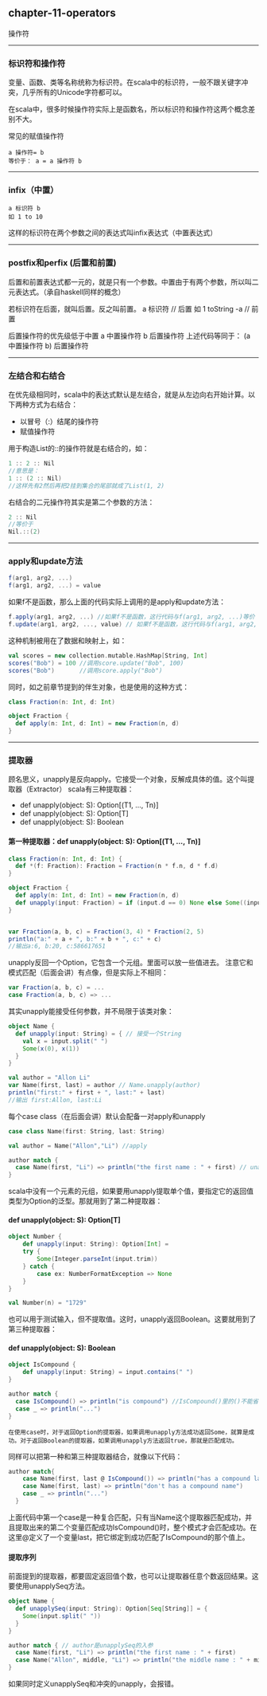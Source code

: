 ﻿## chapter-11-operators

操作符

---

### 标识符和操作符
变量、函数、类等名称统称为标识符。在scala中的标识符，一般不跟关键字冲突，几乎所有的Unicode字符都可以。

在scala中，很多时候操作符实际上是函数名，所以标识符和操作符这两个概念差别不大。

常见的赋值操作符

    a 操作符= b
    等价于： a = a 操作符 b
    
---

### infix（中置）
    a 标识符 b
    如 1 to 10
这样的标识符在两个参数之间的表达式叫infix表达式（中置表达式）

---

### postfix和perfix (后置和前置)
后置和前置表达式都一元的，就是只有一个参数。中置由于有两个参数，所以叫二元表达式。（承自haskell同样的概念）

若标识符在后面，就叫后置。反之叫前置。
    a 标识符 // 后置
    如 1 toString
    -a // 前置
    
后置操作符的优先级低于中置
    a 中置操作符 b 后置操作符
    上述代码等同于：
    (a 中置操作符 b) 后置操作符
    
---

### 左结合和右结合
在优先级相同时，scala中的表达式默认是左结合，就是从左边向右开始计算。以下两种方式为右结合：

* 以冒号（:）结尾的操作符
* 赋值操作符

用于构造List的::的操作符就是右结合的，如：
```scala
1 :: 2 :: Nil
//意思是：
1 :: (2 :: Nil)
//这样先有2然后再把2挂到集合的尾部就成了List(1, 2)
```
右结合的二元操作符其实是第二个参数的方法：
```scala
2 :: Nil
//等价于
Nil.::(2)
```

---

### apply和update方法
```scala
f(arg1, arg2, ...)
f(arg1, arg2, ...) = value
```
如果f不是函数，那么上面的代码实际上调用的是apply和update方法：
```scala
f.apply(arg1, arg2, ...) //如果f不是函数，这行代码与f(arg1, arg2, ...)等价
f.update(arg1, arg2, ..., value) // 如果f不是函数，这行代码与f(arg1, arg2, ...) = value等价
```
这种机制被用在了数据和映射上，如：
```scala
val scores = new collection.mutable.HashMap[String, Int]
scores("Bob") = 100 //调用score.update("Bob", 100)
scores("Bob")       //调用score.apply("Bob")
```
同时，如之前章节提到的伴生对象，也是使用的这种方式：
```scala
class Fraction(n: Int, d: Int)

object Fraction {
  def apply(n: Int, d: Int) = new Fraction(n, d)
}
```
---

### 提取器
顾名思义，unapply是反向apply。它接受一个对象，反解成具体的值。这个叫提取器（Extractor）
scala有三种提取器：

* def unapply(object: S): Option[(T1, ..., Tn)]
* def unapply(object: S): Option[T]
* def unapply(object: S): Boolean

#### 第一种提取器：def unapply(object: S): Option[(T1, ..., Tn)]
```scala
class Fraction(n: Int, d: Int) {
  def *(f: Fraction): Fraction = Fraction(n * f.n, d * f.d)
}

object Fraction {
  def apply(n: Int, d: Int) = new Fraction(n, d)
  def unapply(input: Fraction) = if (input.d == 0) None else Some((input.n, input.d, input.hashcode))
}


var Fraction(a, b, c) = Fraction(3, 4) * Fraction(2, 5)
println("a:" + a + ", b:" + b + ", c:" + c)
//输出a:6, b:20, c:586617651
```
unapply反回一个Option，它包含一个元组。里面可以放一些值进去。
注意它和模式匹配（后面会讲）有点像，但是实际上不相同：
```scala
var Fraction(a, b, c) = ...
case Fraction(a, b, c) => ...
```
其实unapply能接受任何参数，并不局限于该类对象：
```scala
object Name {
  def unapply(input: String) = { // 接受一个String
    val x = input.split(" ")
    Some(x(0), x(1))
  }
}

val author = "Allon Li"
var Name(first, last) = author // Name.unapply(author)
println("first:" + first + ", last:" + last)
//输出 first:Allon, last:Li
```
每个case class（在后面会讲）默认会配备一对apply和unapply
```scala
case class Name(first: String, last: String) 

val author = Name("Allon","Li") //apply

author match {
  case Name(first, "Li") => println("the first name : " + first) // unapply ,这行代码表示：last必须为Li的人。
}
```


scala中没有一个元素的元组，如果要用unapply提取单个值，要指定它的返回值类型为Option的泛型。那就用到了第二种提取器：
#### def unapply(object: S): Option[T]
```scala
object Number {
    def unapply(input: String): Option[Int] =
    try {
        Some(Integer.parseInt(input.trim))
    } catch {
        case ex: NumberFormatException => None
    }
}

val Number(n) = "1729"
```
也可以用于测试输入，但不提取值。这时，unapply返回Boolean。这要就用到了第三种提取器：
#### def unapply(object: S): Boolean
```scala
object IsCompound {
    def unapply(input: String) = input.contains(" ")
}

author match {
  case IsCompound() => println("is compound") //IsCompound()里的()不能省
  case _ => println("...")
}
```
    在使用case时，对于返回Option的提取器，如果调用unapply方法成功返回Some，就算是成功。对于返回Boolean的提取器，如果调用unapply方法返回true，那就是匹配成功。

同样可以把第一种和第三种提取器结合，就像以下代码：
```scala
author match{
    case Name(first, last @ IsCompound()) => println("has a compound last name")
    case Name(first, last) => println("don't has a compound name")
    case _ => println("...")
  }
```
上面代码中第一个case是一种复合匹配，只有当Name这个提取器匹配成功，并且提取出来的第二个变量匹配成功IsCompound()时，整个模式才会匹配成功。在这里@定义了一个变量last，把它绑定到成功匹配了IsCompound的那个值上。

#### 提取序列
前面提到的提取器，都要固定返回值个数，也可以让提取器任意个数返回结果。这要使用unapplySeq方法。
```scala
object Name {
  def unapplySeq(input: String): Option[Seq[String]] = {
    Some(input.split(" "))
  }
}

author match { // author是unapplySeq的入参
  case Name(first, "Li") => println("the first name : " + first)
  case Name("Allon", middle, "Li") => println("the middle name : " + middle)
}
```
如果同时定义unapplySeq和冲突的unapply，会报错。
